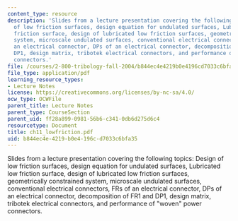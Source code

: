 ```yaml
---
content_type: resource
description: 'Slides from a lecture presentation covering the following topics: Design
  of low friction surfaces, design equation for undulated surfaces, Lubricated low
  friction surface, design of lubricated low friction surfaces, geometrically constrained
  system, microscale undulated surfaces, conventional electrical connectors, FRs of
  an electrical connector, DPs of an electrical connector, decomposition of FR1 and
  DP1, design matrix, tribotek electrical connectors, and performance of "woven" power
  connectors.'
file: /courses/2-800-tribology-fall-2004/b844ec4e4219b0e4196cd7033c6bfa35_ch11_lowfriction.pdf
file_type: application/pdf
learning_resource_types:
- Lecture Notes
license: https://creativecommons.org/licenses/by-nc-sa/4.0/
ocw_type: OCWFile
parent_title: Lecture Notes
parent_type: CourseSection
parent_uid: ff28a899-0981-56b6-c341-0db6d275d6c4
resourcetype: Document
title: ch11_lowfriction.pdf
uid: b844ec4e-4219-b0e4-196c-d7033c6bfa35
---
```

Slides from a lecture presentation covering the following topics: Design of low friction surfaces, design equation for undulated surfaces, Lubricated low friction surface, design of lubricated low friction surfaces, geometrically constrained system, microscale undulated surfaces, conventional electrical connectors, FRs of an electrical connector, DPs of an electrical connector, decomposition of FR1 and DP1, design matrix, tribotek electrical connectors, and performance of "woven" power connectors.